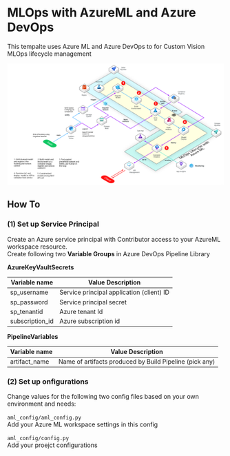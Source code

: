 # MLOps with AzureML and Azure DevOps

This tempalte uses Azure ML and Azure DevOps to for Custom Vision MLOps lifecycle management

![Architecture flow](mlops-custom-vision.png)


## How To

### (1) Set up Service Principal
Create an Azure service principal with Contributor access to your AzureML workspace resource.     
Create following two **Variable Groups** in Azure DevOps Pipeline Library

**AzureKeyVaultSecrets**

| Variable name      | Value Description |
| ----------- | ----------- |
| sp_username      | Service principal application (client) ID       |
| sp_password      | Service principal secret       |
| sp_tenantid      | Azure tenant Id      |
| subscription_id      | Azure subscription id      |

**PipelineVariables**

| Variable name      | Value Description |
| ----------- | ----------- |
| artifact_name      | Name of artifacts produced by Build Pipeline (pick any) |


### (2) Set up onfigurations

Change values for the following two config files based on your own environment and needs:    

`aml_config/aml_config.py`    
Add your Azure ML workspace settings in this config

`aml_config/config.py`     
Add your proejct configurations

